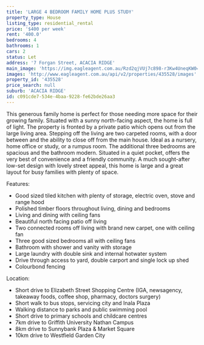 ```yaml
---
title: 'LARGE 4 BEDROOM FAMILY HOME PLUS STUDY'
property_type: House
listing_type: residential_rental
price: '$400 per week'
rent: '400.0'
bedrooms: 4
bathrooms: 1
cars: 2
status: Let
address: '7 Forgan Street, ACACIA RIDGE'
main_image: 'https://img.eagleagent.com.au/Rzd2qjVUj7c898-r3Kw4UneqKW0=/1280x854/smart/https://s3-us-west-2.amazonaws.com/eagleagent-orig/images/6825265/424042338-image-M.jpg'
images: 'http://www.eagleagent.com.au/api/v2/properties/435528/images'
property_id: '435528'
price_search: null
suburb: 'ACACIA RIDGE'
id: c091cde7-534e-4baa-9228-fe62bde26aa3
---
```

This generous family home is perfect for those needing more space for their growing family. Situated with a sunny north-facing aspect, the home is full of light. The property is fronted by a private patio which opens out from the large living area. Stepping off the living are two carpeted rooms, with a door between and the ability to close off from the main house. Ideal as a nursery, home office or study, or a rumpus room. The additional three bedrooms are spacious and the bathroom modern. Situated in a quiet pocket, offers the very best of convenience and a friendly community. A much sought-after low-set design with lovely street appeal, this home is large and a great layout for busy families with plenty of space.

Features:

*  Good sized tiled kitchen with plenty of storage, electric oven, stove and range hood
*  Polished timber floors throughout living, dining and bedrooms
*  Living and dining with ceiling fans
*  Beautiful north facing patio off living
*  Two connected rooms off living with brand new carpet, one with ceiling fan
*  Three good sized bedrooms all with ceiling fans
*  Bathroom with shower and vanity with storage
*  Large laundry with double sink and internal hotwater system
*  Drive through access to yard, double carport and single lock up shed
*  Colourbond fencing

Location:

*  Short drive to Elizabeth Street Shopping Centre (IGA, newsagency, takeaway foods, coffee shop, pharmacy, doctors surgery)
*  Short walk to bus stops, servicing city and Inala Plaza
*  Walking distance to parks and public swimming pool
*  Short drive to primary schools and childcare centres
*  7km drive to Griffith University Nathan Campus
*  8km drive to Sunnybank Plaza & Market Square
*  10km drive to Westfield Garden City